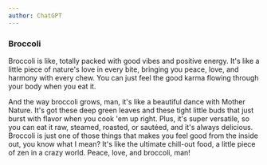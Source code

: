 ```yaml
---
author: ChatGPT
---
```


### Broccoli

Broccoli is like, totally packed with good vibes and positive energy. It's like a little piece of nature's love in every bite, bringing you peace, love, and harmony with every chew. You can just feel the good karma flowing through your body when you eat it.

And the way broccoli grows, man, it's like a beautiful dance with Mother Nature. It's got these deep green leaves and these tight little buds that just burst with flavor when you cook 'em up right. Plus, it's super versatile, so you can eat it raw, steamed, roasted, or sautéed, and it's always delicious. Broccoli is just one of those things that makes you feel good from the inside out, you know what I mean? It's like the ultimate chill-out food, a little piece of zen in a crazy world. Peace, love, and broccoli, man!
